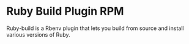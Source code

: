 # Ruby Build Plugin RPM

Ruby-build is a Rbenv plugin that lets you build from source and install various
versions of Ruby.
